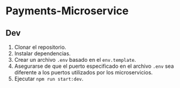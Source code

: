 # Payments-Microservice

## Dev

1. Clonar el repositorio.
2. Instalar dependencias.
3. Crear un archivo `.env` basado en el `env.template`.
4. Asegurarse de que el puerto especificado en el archivo `.env` sea diferente a los puertos utilizados por los microservicios.
5. Ejecutar `npm run start:dev`.
